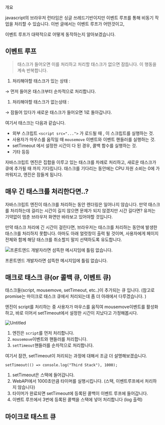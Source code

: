 개요

javascript의 브라우저 런타임은 싱글 쓰레드기반이지만 이벤트 루프를 통해 비동기 작업을 처리할 수 있습니다. 이번 글에서는 이벤트 루프가 어떤것이고,

이벤트 루프가 대략적으로 어떻게 동작하는지 알아보겠습니다.

## 이벤트 루프

> 태스크가 들어오면 이를 처리하고 처리할 태스크가 없으면 잠듭니다. 이 행동을 계속 반복합니다.

1. 처리해야할 태스크가 있는 상태 :

→ 먼저 들어온 태스크부터 순차적으로 처리합니다.

1. 처리해야할 태스크가 없는상태 :

→ 잠들어 있다가 새로운 태스크가 들어오면 1로 돌아갑니다.

여기서 태스크는 다음과 같습니다.

- 외부 스크립트 `<script src="...">` 가 로드될 때 , 이 스크립트를 실행하는 것.
- 사용자가 마우스를 움직일 때 `mousemove` 이벤트와 이벤트 핸들러를 실행하는 것.
- setTimeout 에서 설정한 시간이 다 된 경우, 콜백 함수를 실행하는 것.
- 기타 등등

자바스크립트 엔진은 집합을 이루고 있는 태스크를 차례로 처리하고, 새로운 태스크가 큐에 추가될 때 까지 기다립니다. 태스크를 기다리는 동안에는 CPU 자원 소비는 0에 가까워지고, 엔진은 잠들게 됩니다.

## 매우 긴 태스크를 처리한다면..?

자바스크립트 엔진이 태스크를 처리하는 동안 렌더링은 일어나지 않습니다. 만약 태스크를 처리하는데 걸리는 시간이 길지 않으면 문제가 되지 않겠지만 시간 길다면? 유저는 기약없이 멈춘 브라우저 화면만 바라보고 있어야할 것입니다.

만약 태스크 처리에 긴 시간이 걸린다면, 브라우저는 태스크를 처리하는 동안에 발생한 태스크를 처리하지 못합니다. 아마도 아래 얼럿창이 출력 될 것이며, 사용자에게 페이지 전체와 함께 해당 태스크를 취소할지 말지 선택하도록 유도합니다.

![프론트엔드 개발자라면 섬뜩한 메시지임에 틀림 없습니다.](https://prod-files-secure.s3.us-west-2.amazonaws.com/6a9964a5-a4b3-478c-a26c-202e04bf6b13/12f3c669-00e9-4a72-8228-5207ecb2d073/Untitled.png)

프론트엔드 개발자라면 섬뜩한 메시지임에 틀림 없습니다.

## 매크로 태스크 큐(or 콜백 큐, 이벤트 큐)

태스크들(script, mousemove, setTimeout, etc..)이 추가되는 큐 입니다. (참고로 promise는 마이크로 태스크 큐에서 처리되는데 좀 더 아래에서 다루겠습니다. )

엔진이 script를 처리하는 중 사용자가 마우스를 움직여 mousemove이벤트를 활성화하고, 바로 이어서 setTimeout에서 설정한 시간이 지났다고 가정해봅시다.

![Untitled](https://prod-files-secure.s3.us-west-2.amazonaws.com/6a9964a5-a4b3-478c-a26c-202e04bf6b13/337130f0-2ebf-4697-9279-2f66ef732d62/Untitled.png)

1. 엔진은 `script`를 먼저 처리합니다.
2. `mousemove`이벤트와 핸들러를 처리합니다.
3. `setTimeout`핸들러를 순차적으로 처리합니다.

여기서 잠깐, setTimeout이 처리되는 과정에 대해서 조금 더 설명해보겠습니다.

```tsx
setTimeout(() => console.log("Third Stack"), 1000);
```

1. setTimeout은 스택에 들어갑니다.
2. WebAPI에서 1000초만큼 타이머를 실행시킵니다. (스택, 이벤트루프에서 처리하지 않습니다)
3. 타이머가 완료되면 setTimeout에 등록된 콜백이 이벤트 루프에 들어갑니다.
4. 이벤트 루프에서 3번에 등록된 콜백을 스택에 넣어 처리합니다 (log 출력)

## 마이크로 태스트 큐
